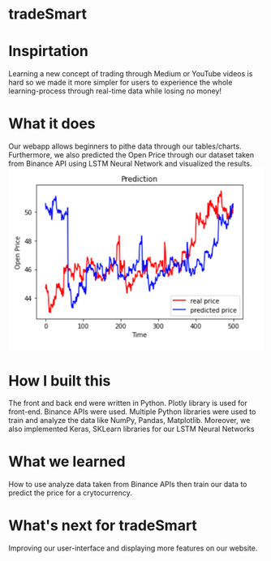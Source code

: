 # tradeSmart

# Inspirtation
Learning a new concept of trading through Medium or YouTube videos is hard so we made it more simpler for users to experience the whole learning-process through real-time data while losing no money!

# What it does
Our webapp allows beginners to pithe data through our tables/charts. Furthermore, we also predicted the Open Price through our dataset taken from Binance API using LSTM Neural Network and visualized the results.
![Prediction](https://github.com/tea-win/tradeSmart/blob/master/image.png)


# How I built this
The front and back end were written in Python. Plotly library is used for front-end. Binance APIs were used. Multiple Python libraries were used to train and analyze the data like NumPy, Pandas, Matplotlib. Moreover, we also implemented Keras, SKLearn libraries for our LSTM Neural Networks

# What we learned
How to use analyze data taken from Binance APIs then train our data to predict the price for a crytocurrency.

# What's next for tradeSmart
Improving our user-interface and displaying more features on our website. 
